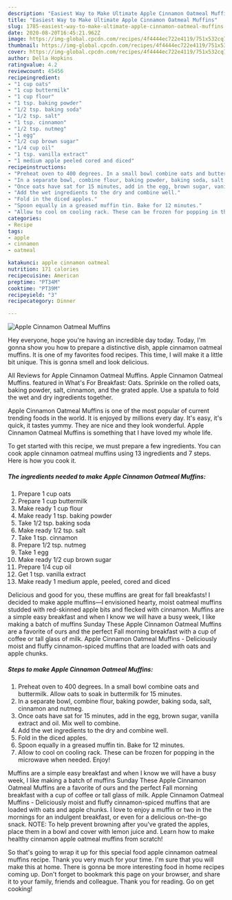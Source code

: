 ```yaml
---
description: "Easiest Way to Make Ultimate Apple Cinnamon Oatmeal Muffins"
title: "Easiest Way to Make Ultimate Apple Cinnamon Oatmeal Muffins"
slug: 1785-easiest-way-to-make-ultimate-apple-cinnamon-oatmeal-muffins
date: 2020-08-20T16:45:21.962Z
image: https://img-global.cpcdn.com/recipes/4f4444ec722e4119/751x532cq70/apple-cinnamon-oatmeal-muffins-recipe-main-photo.jpg
thumbnail: https://img-global.cpcdn.com/recipes/4f4444ec722e4119/751x532cq70/apple-cinnamon-oatmeal-muffins-recipe-main-photo.jpg
cover: https://img-global.cpcdn.com/recipes/4f4444ec722e4119/751x532cq70/apple-cinnamon-oatmeal-muffins-recipe-main-photo.jpg
author: Della Hopkins
ratingvalue: 4.2
reviewcount: 45456
recipeingredient:
- "1 cup oats"
- "1 cup buttermilk"
- "1 cup flour"
- "1 tsp. baking powder"
- "1/2 tsp. baking soda"
- "1/2 tsp. salt"
- "1 tsp. cinnamon"
- "1/2 tsp. nutmeg"
- "1 egg"
- "1/2 cup brown sugar"
- "1/4 cup oil"
- "1 tsp. vanilla extract"
- "1 medium apple peeled cored and diced"
recipeinstructions:
- "Preheat oven to 400 degrees. In a small bowl combine oats and buttermilk. Allow oats to soak in buttermilk for 15 minutes."
- "In a separate bowl, combine flour, baking powder, baking soda, salt, cinnamon and nutmeg."
- "Once oats have sat for 15 minutes, add in the egg, brown sugar, vanilla extract and oil. Mix well to combine."
- "Add the wet ingredients to the dry and combine well."
- "Fold in the diced apples."
- "Spoon equally in a greased muffin tin. Bake for 12 minutes."
- "Allow to cool on cooling rack. These can be frozen for popping in the microwave when needed. Enjoy!"
categories:
- Recipe
tags:
- apple
- cinnamon
- oatmeal

katakunci: apple cinnamon oatmeal 
nutrition: 171 calories
recipecuisine: American
preptime: "PT34M"
cooktime: "PT39M"
recipeyield: "3"
recipecategory: Dinner

---
```



![Apple Cinnamon Oatmeal Muffins](https://img-global.cpcdn.com/recipes/4f4444ec722e4119/751x532cq70/apple-cinnamon-oatmeal-muffins-recipe-main-photo.jpg)

Hey everyone, hope you're having an incredible day today. Today, I'm gonna show you how to prepare a distinctive dish, apple cinnamon oatmeal muffins. It is one of my favorites food recipes. This time, I will make it a little bit unique. This is gonna smell and look delicious.

All Reviews for Apple Cinnamon Oatmeal Muffins. Apple Cinnamon Oatmeal Muffins. featured in What&#39;s For Breakfast: Oats. Sprinkle on the rolled oats, baking powder, salt, cinnamon, and the grated apple. Use a spatula to fold the wet and dry ingredients together.

Apple Cinnamon Oatmeal Muffins is one of the most popular of current trending foods in the world. It is enjoyed by millions every day. It's easy, it's quick, it tastes yummy. They are nice and they look wonderful. Apple Cinnamon Oatmeal Muffins is something that I have loved my whole life.


To get started with this recipe, we must prepare a few ingredients. You can cook apple cinnamon oatmeal muffins using 13 ingredients and 7 steps. Here is how you cook it.

<!--inarticleads1-->

##### The ingredients needed to make Apple Cinnamon Oatmeal Muffins:

1. Prepare 1 cup oats
1. Prepare 1 cup buttermilk
1. Make ready 1 cup flour
1. Make ready 1 tsp. baking powder
1. Take 1/2 tsp. baking soda
1. Make ready 1/2 tsp. salt
1. Take 1 tsp. cinnamon
1. Prepare 1/2 tsp. nutmeg
1. Take 1 egg
1. Make ready 1/2 cup brown sugar
1. Prepare 1/4 cup oil
1. Get 1 tsp. vanilla extract
1. Make ready 1 medium apple, peeled, cored and diced


Delicious and good for you, these muffins are great for fall breakfasts! I decided to make apple muffins—I envisioned hearty, moist oatmeal muffins studded with red-skinned apple bits and flecked with cinnamon. Muffins are a simple easy breakfast and when I know we will have a busy week, I like making a batch of muffins Sunday These Apple Cinnamon Oatmeal Muffins are a favorite of ours and the perfect Fall morning breakfast with a cup of coffee or tall glass of milk. Apple Cinnamon Oatmeal Muffins - Deliciously moist and fluffy cinnamon-spiced muffins that are loaded with oats and apple chunks. 

<!--inarticleads2-->

##### Steps to make Apple Cinnamon Oatmeal Muffins:

1. Preheat oven to 400 degrees. In a small bowl combine oats and buttermilk. Allow oats to soak in buttermilk for 15 minutes.
1. In a separate bowl, combine flour, baking powder, baking soda, salt, cinnamon and nutmeg.
1. Once oats have sat for 15 minutes, add in the egg, brown sugar, vanilla extract and oil. Mix well to combine.
1. Add the wet ingredients to the dry and combine well.
1. Fold in the diced apples.
1. Spoon equally in a greased muffin tin. Bake for 12 minutes.
1. Allow to cool on cooling rack. These can be frozen for popping in the microwave when needed. Enjoy!


Muffins are a simple easy breakfast and when I know we will have a busy week, I like making a batch of muffins Sunday These Apple Cinnamon Oatmeal Muffins are a favorite of ours and the perfect Fall morning breakfast with a cup of coffee or tall glass of milk. Apple Cinnamon Oatmeal Muffins - Deliciously moist and fluffy cinnamon-spiced muffins that are loaded with oats and apple chunks. I love to enjoy a muffin or two in the mornings for an indulgent breakfast, or even for a delicious on-the-go snack. NOTE: To help prevent browning after you&#39;ve grated the apples, place them in a bowl and cover with lemon juice and. Learn how to make healthy cinnamon apple oatmeal muffins from scratch! 

So that's going to wrap it up for this special food apple cinnamon oatmeal muffins recipe. Thank you very much for your time. I'm sure that you will make this at home. There is gonna be more interesting food in home recipes coming up. Don't forget to bookmark this page on your browser, and share it to your family, friends and colleague. Thank you for reading. Go on get cooking!
